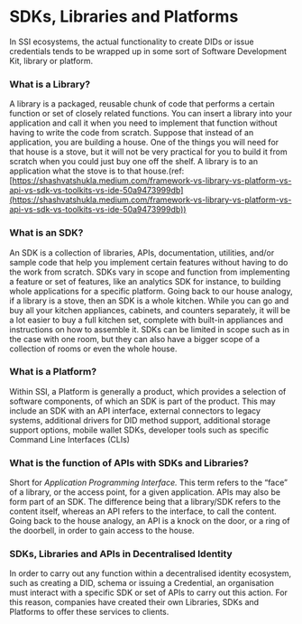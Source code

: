 # SDKs, Libraries and Platforms

In SSI ecosystems, the actual functionality to create DIDs or issue credentials tends to be wrapped up in some sort of Software Development Kit, library or platform.&#x20;

### What is a Library?

A library is a packaged, reusable chunk of code that performs a certain function or set of closely related functions. You can insert a library into your application and call it when you need to implement that function without having to write the code from scratch. Suppose that instead of an application, you are building a house. One of the things you will need for that house is a stove, but it will not be very practical for you to build it from scratch when you could just buy one off the shelf. A library is to an application what the stove is to that house.(ref: [https://shashvatshukla.medium.com/framework-vs-library-vs-platform-vs-api-vs-sdk-vs-toolkits-vs-ide-50a9473999db](https://shashvatshukla.medium.com/framework-vs-library-vs-platform-vs-api-vs-sdk-vs-toolkits-vs-ide-50a9473999db))

### What is an SDK?

An SDK is a collection of libraries, APIs, documentation, utilities, and/or sample code that help you implement certain features without having to do the work from scratch. SDKs vary in scope and function from implementing a feature or set of features, like an analytics SDK for instance, to building whole applications for a specific platform. Going back to our house analogy, if a library is a stove, then an SDK is a whole kitchen. While you can go and buy all your kitchen appliances, cabinets, and counters separately, it will be a lot easier to buy a full kitchen set, complete with built-in appliances and instructions on how to assemble it. SDKs can be limited in scope such as in the case with one room, but they can also have a bigger scope of a collection of rooms or even the whole house.

### What is a Platform?

Within SSI, a Platform is generally a product, which provides a selection of software components, of which an SDK is part of the product. This may include an SDK with an API interface, external connectors to legacy systems, additional drivers for DID method support, additional storage support options, mobile wallet SDKs, developer tools such as specific Command Line Interfaces (CLIs)

### What is the function of APIs with SDKs and Libraries?

Short for _Application Programming Interface._ This term refers to the “face” of a library, or the access point, for a given application. APIs may also be form part of an SDK. The difference being that a library/SDK refers to the content itself, whereas an API refers to the interface, to call the content. Going back to the house analogy, an API is a knock on the door, or a ring of the doorbell, in order to gain access to the house.

### SDKs, Libraries and APIs in Decentralised Identity

In order to carry out any function within a decentralised identity ecosystem, such as creating a DID, schema or issuing a Credential, an organisation must interact with a specific SDK or set of APIs to carry out this action. For this reason, companies have created their own Libraries, SDKs and Platforms to offer these services to clients.

